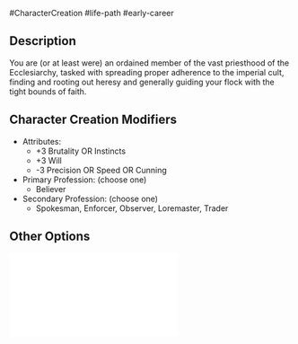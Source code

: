 #CharacterCreation #life-path #early-career 
## Description
You are (or at least were) an ordained member of the vast priesthood of the Ecclesiarchy, tasked with spreading proper adherence to the imperial cult, finding and rooting out heresy and generally guiding your flock with the tight bounds of faith.

## Character Creation Modifiers
- Attributes:
	- +3 Brutality OR Instincts 
	- +3 Will
	- -3 Precision OR Speed OR Cunning 
- Primary Profession: (choose one)
	- Believer
- Secondary Profession: (choose one)
	- Spokesman, Enforcer, Observer, Loremaster, Trader
## Other Options
![](</LifePath/EarlyCareer/List of Early Careers.md>)